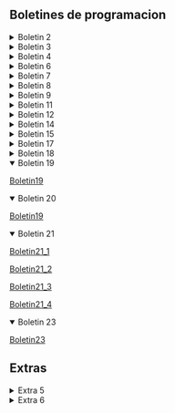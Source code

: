 ## Boletines de programacion

<details>
<summary> Boletin 2 </summary>

[Boletin2_1](https://github.com/LuciaPosada/Programacion/blob/main/Boletin02/boletin2_1/src/Boletin2_1.java)

[Boletin2_2](https://github.com/LuciaPosada/Programacion/blob/main/Boletin02/boletin2_2/src/Boletin2_2.java)

[Boletin2_3](https://github.com/LuciaPosada/Programacion/blob/main/Boletin02/boletin2_3/src/Boletin2_3.java)

[Boletin2_4](https://github.com/LuciaPosada/Programacion/blob/main/Boletin02/boletin2_4/src/Boletin2_4.java)

[Boletin2_5](https://github.com/LuciaPosada/Programacion/blob/main/Boletin02/boletin2_5/src/Boletin2_5.java)
</details>

<details>
<summary> Boletin 3 </summary> 

[Boletin3_1](https://github.com/LuciaPosada/Programacion/blob/main/Boletin03/boletin3_1/src/Extra_boletin3_1.java)

[Boletin3_2](https://github.com/LuciaPosada/Programacion/blob/main/Boletin03/boletin3_2/src/Extra_boletin3_2.java)

[Boletin3_3](https://github.com/LuciaPosada/Programacion/blob/main/Boletin03/boletin3_3/src/Extra_boletin3_3.java)

[Boletin3_4](https://github.com/LuciaPosada/Programacion/blob/main/Boletin03/boletin3_4/src/Extra_boletin3_4.java)

[Boletin3_5](https://github.com/LuciaPosada/Programacion/blob/main/Boletin03/boletin3_5/src/Boletin3_5.java)
</details>

<details>
<summary> Boletin 4 </summary>

[Boletin4](https://github.com/LuciaPosada/Programacion/tree/main/Boletin04/boletin4/src)
<details>

</details>
<summary> Boletin 5 </summary>

[Boletin5](https://github.com/LuciaPosada/Programacion/tree/main/Boletin05/boletin5/src)
</details>
<details>
<summary> Boletin 6 </summary>

[Boletin6_1](https://github.com/LuciaPosada/Programacion/tree/main/Boletin06/boletin6_1/src)

[Boletin6_2](https://github.com/LuciaPosada/Programacion/tree/main/Boletin06/boletin6_2/src)

[Boletin6_3](https://github.com/LuciaPosada/Programacion/tree/main/Boletin06/boletin6_3/src)
</details>

<details>
<summary> Boletin 7 </summary>

[Boletin7_1](https://github.com/LuciaPosada/Programacion/tree/main/Boletin07/boletin7_1/src)

[Boletin7_2](https://github.com/LuciaPosada/Programacion/tree/main/Boletin07/boletin7_2/src)

[Boletin7_3](https://github.com/LuciaPosada/Programacion/tree/main/Boletin07/boletin7_3/src)

[Boletin7_4](https://github.com/LuciaPosada/Programacion/tree/main/Boletin07/boletin7_4/src)

[Boletin7_5](https://github.com/LuciaPosada/Programacion/tree/main/Boletin07/boletin7_5/src)
</details>

<details>
<summary> Boletin 8 </summary>

[Boletin8_1](https://github.com/LuciaPosada/Programacion/tree/main/Boletin08/boletin8_1/src)

[Boletin8_2](https://github.com/LuciaPosada/Programacion/tree/main/Boletin08/boletin8_2/src)
</details>

<details>
<summary> Boletin 9 </summary>

[Boletin9_1](https://github.com/LuciaPosada/Programacion/tree/main/Boletin09/boletin9_1/src)

[Boletin9_2](https://github.com/LuciaPosada/Programacion/tree/main/Boletin09/boletin9_2/src)

[Boletin9_4](https://github.com/LuciaPosada/Programacion/tree/main/Boletin09/boletin9_4/src)

[Boletin9_5](https://github.com/LuciaPosada/Programacion/tree/main/Boletin09/boletin9_5/src)
</details>

<details>
<summary> Boletin 11 </summary>

[Boletin11_1](https://github.com/LuciaPosada/Programacion/tree/main/Boletin11/boletin11_1/src)

[Boletin11_2](https://github.com/LuciaPosada/Programacion/tree/main/Boletin11/boletin11_2/src)
</details>

<details>
<summary> Boletin 12 </summary>

[Boletin12](https://github.com/LuciaPosada/Programacion/tree/main/Boletin12/boletin12/src)
</details>

<details>
<summary> Boletin 14 </summary>

[Boletin14](https://github.com/LuciaPosada/Programacion/tree/main/Boletin14)
</details>

<details>
<summary> Boletin 15 </summary>

[Boletin15](https://github.com/LuciaPosada/Programacion/tree/main/Boletin15/boletin15/src/com/lucia/boletin15)
</details>

<details>
<summary> Boletin 17 </summary>

[Boletin17](https://github.com/LuciaPosada/Programacion/tree/main/Boletin17/src/com/lucia)
</details>

<details>
<summary> Boletin 18 </summary>

[Boletin18_1](https://github.com/LuciaPosada/Programacion/tree/main/Boletin18/Boletin18_1/src)

[Boletin18_2](https://github.com/LuciaPosada/Programacion/tree/main/Boletin18/Boletin18_2/src)

[Boletin18_3](https://github.com/LuciaPosada/Programacion/tree/main/Boletin18/Boletin18_3/src)
</details>

<details open>
<summary> Boletin 19 </summary>

[Boletin19](https://github.com/LuciaPosada/Programacion/tree/main/Boletin19)
</details>

<details open>
<summary> Boletin 20 </summary>

[Boletin19](https://github.com/LuciaPosada/Programacion/tree/main/Boletin20)
</details>

<details open>
<summary> Boletin 21 </summary>

[Boletin21_1](https://github.com/LuciaPosada/Programacion/tree/main/Boletin21/boletin21_1/src)

[Boletin21_2](https://github.com/LuciaPosada/Programacion/tree/main/Boletin21/boletin21_2/src)

[Boletin21_3](https://github.com/LuciaPosada/Programacion/tree/main/Boletin21/boletin21_3/src)

[Boletin21_4](https://github.com/LuciaPosada/Programacion/tree/main/Boletin21/boletin21_4/src)
</details>

<details open>
<summary> Boletin 23 </summary>

[Boletin23](https://github.com/LuciaPosada/Programacion/tree/main/Boletin23/src)
</details>

## Extras

<details>
<summary> Extra 5 </summary>

[Extra5](https://github.com/LuciaPosada/Programacion/tree/main/Extras/Extra05/src)
</details>

<details>
<summary> Extra 6 </summary>

[Extra6_1](https://github.com/LuciaPosada/Programacion/tree/main/Extras/Extra06/Extras3_1/src)

[Extra6_2](https://github.com/LuciaPosada/Programacion/tree/main/Extras/Extra06/extra6_2/src)
</details>
